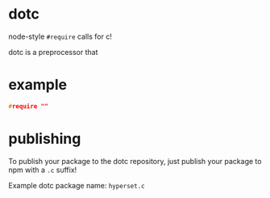 # dotc

node-style `#require` calls for c!

dotc is a preprocessor that

# example

``` c
#require ""
```

# publishing

To publish your package to the dotc repository, just publish your package to npm
with a `.c` suffix!

Example dotc package name: `hyperset.c`




